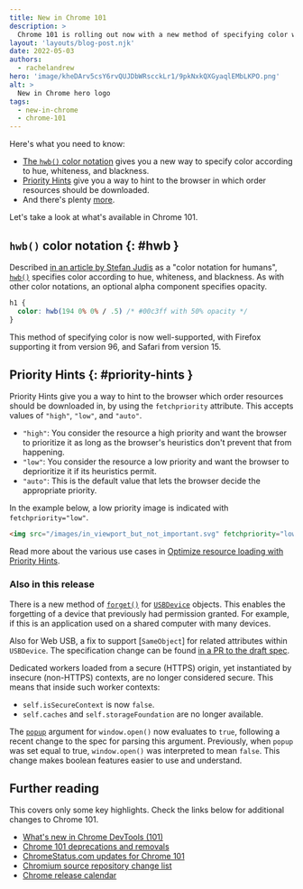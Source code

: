 ```yaml
---
title: New in Chrome 101
description: >
  Chrome 101 is rolling out now with a new method of specifying color with hwb notation, and priority hints giving a way to hint to the browser the ideal order to download resources. And there's plenty more!
layout: 'layouts/blog-post.njk'
date: 2022-05-03
authors:
  - rachelandrew
hero: 'image/kheDArv5csY6rvQUJDbWRscckLr1/9pkNxkQXGyaqlEMbLKPO.png'
alt: >
  New in Chrome hero logo
tags:
  - new-in-chrome
  - chrome-101
---
```


Here's what you need to know:

- [The `hwb()` color notation](#hwb) gives you a new way to specify color according to hue, whiteness, and blackness.
- [Priority Hints](#priority-hints) give you a way to hint to the browser in which order resources should be downloaded.
- And there's plenty [more](#also-in-this-release).

Let's take a look at what's available in Chrome 101.


## `hwb()` color notation {: #hwb }

Described [in an article by Stefan Judis](https://www.stefanjudis.com/blog/hwb-a-color-notation-for-humans/) as a "color notation for humans", [`hwb()`](https://developer.mozilla.org/docs/Web/CSS/color_value/hwb) specifies color according to hue, whiteness, and blackness. As with other color notations, an optional alpha component specifies opacity.

```css
h1 {
  color: hwb(194 0% 0% / .5) /* #00c3ff with 50% opacity */
}
```

This method of specifying color is now well-supported, with Firefox supporting it from version 96, and Safari from version 15.

## Priority Hints {: #priority-hints }

Priority Hints give you a way to hint to the browser which order resources should be downloaded in, by using the `fetchpriority` attribute. This accepts values of `"high"`, `"low"`, and `"auto"`. 

*  `"high"`: You consider the resource a high priority and want the browser to prioritize it as long as the browser's heuristics don't prevent that from happening.
*  `"low"`: You consider the resource a low priority and want the browser to deprioritize it if its heuristics permit.
*  `"auto"`: This is the default value that lets the browser decide the appropriate priority.

In the example below, a low priority image is indicated with `fetchpriority="low"`.

```html
<img src="/images/in_viewport_but_not_important.svg" fetchpriority="low" alt="I'm an unimportant image!">
```

Read more about the various use cases in [Optimize resource loading with Priority Hints](https://web.dev/priority-hints/).

### Also in this release

There is a new method of [`forget()`](
https://web.dev/usb/#revoke-access) for [`USBDevice`](https://developer.mozilla.org/docs/Web/API/USBDevice) objects. This enables the forgetting of a device that previously had permission granted. For example, if this is an application used on a shared computer with many devices.

Also for Web USB, a fix to support [`SameObject`] for related attributes within `USBDevice`. The specification change can be found [in a PR to the draft spec](https://github.com/WICG/webusb/pull/212). 

Dedicated workers loaded from a secure (HTTPS) origin, yet instantiated by insecure (non-HTTPS) contexts, are no longer considered secure. This means that inside such worker contexts:
- `self.isSecureContext` is now `false`.
- `self.caches` and `self.storageFoundation` are no longer available.

The [`popup`](https://developer.mozilla.org/docs/Web/API/Window/open#popup) argument for `window.open()` now evaluates to `true`, following a recent change to the spec for parsing this argument. Previously, when `popup` was set equal to true, `window.open()` was interpreted to mean `false`. This change makes boolean features easier to use and understand.

## Further reading

This covers only some key highlights. Check the links below for additional changes to Chrome 101.

- [What's new in Chrome DevTools (101)](/blog/new-in-devtools-101/)
- [Chrome 101 deprecations and removals](/blog/deps-rems-101/)
- [ChromeStatus.com updates for Chrome 101](https://www.chromestatus.com/features#milestone%3D101)
- [Chromium source repository change list](https://chromium.googlesource.com/chromium/src/+log/refs/tags/101.0.4951.49)
- [Chrome release calendar](https://chromiumdash.appspot.com/schedule)
